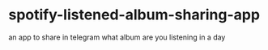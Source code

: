# spotify-listened-album-sharing-app
an app to share in telegram what album are you listening in a day
